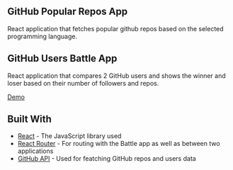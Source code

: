 ## GitHub Popular Repos App

React application that fetches popular github repos based on the selected programming language.

## GitHub Users Battle App

React application that compares 2 GitHub users and shows the winner and loser based on their number of followers and repos.

[Demo](https://dinoxas-fake-twitter.netlify.com)

## Built With

* [React](https://reactjs.org/) - The JavaScript library used
* [React Router](https://reacttraining.com/react-router/) - For routing with the Battle app as well as between two applications
* [GitHub API](https://developer.github.com/v3/) - Used for featching GitHub repos and users data
